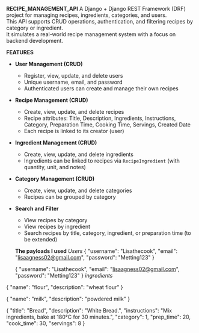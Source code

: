 **RECIPE_MANAGEMENT_API**
A Django + Django REST Framework (DRF) project for managing recipes, ingredients, categories, and users.  
This API supports CRUD operations, authentication, and filtering recipes by category or ingredient.  
It simulates a real-world recipe management system with a focus on backend development.

**FEATURES**
- **User Management (CRUD)**
  - Register, view, update, and delete users
  - Unique username, email, and password
  - Authenticated users can create and manage their own recipes

- **Recipe Management (CRUD)**
  - Create, view, update, and delete recipes
  - Recipe attributes: Title, Description, Ingredients, Instructions, Category, Preparation Time, Cooking Time, Servings, Created Date
  - Each recipe is linked to its creator (user)

- **Ingredient Management (CRUD)**
  - Create, view, update, and delete ingredients
  - Ingredients can be linked to recipes via `RecipeIngredient` (with quantity, unit, and notes)

- **Category Management (CRUD)**
  - Create, view, update, and delete categories
  - Recipes can be grouped by category

- **Search and Filter**
  - View recipes by category
  - View recipes by ingredient
  - Search recipes by title, category, ingredient, or preparation time (to be extended)

  **The payloads I used**
  *Users*
   {
  "username": "Lisathecook",
  "email": "lisaagness02@gmail.com",
  "password": "Metting123"
}


  {
  "username": "Lisathecook",
  "email": "lisaagness02@gmail.com",
  "password": "Metting123"
}
*ingredients*

{
    "name": "flour",
    "description": "wheat flour"
}

{
    "name": "milk",
    "description": "powdered milk"
}

{
"title": "Bread",
  "description": "White Bread.",
  "instructions": "Mix ingredients, bake at 180°C for 30 minutes.",
  "category": 1,
  "prep_time": 20,
  "cook_time": 30,
  "servings": 8
}
